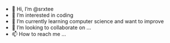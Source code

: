 - 👋 Hi, I’m @srxtee
- 👀 I’m interested in coding 
- 🌱 I’m currently learning computer science and want to improve
- 💞️ I’m looking to collaborate on ...
- 📫 How to reach me ...

<!---
srxtee/srxtee is a ✨ special ✨ repository because its `README.md` (this file) appears on your GitHub profile.
You can click the Preview link to take a look at your changes.
--->
